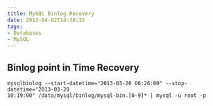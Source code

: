 ```yaml
---
title: MySQL Binlog Recovery
date: 2013-04-02T14:38:32
tags: 
- Databases
- MySQL
---
```


## Binlog point in Time Recovery

    mysqlbinlog --start-datetime="2013-03-20 06:26:00" --stop-datetime="2013-03-20
    10:19:00" /data/mysql/binlog/mysql-bin.[0-9]* | mysql -u root -p

